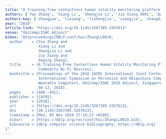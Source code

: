 ```yaml
---
title: "A training-free contactless human vitality monitoring platform using commodity Wi-Fi devices"
authors: ['Yue Zhang', 'Xiang Li', 'Shengjie Li', 'Jie Xiong 0001', 'Daqing Zhang 0001']
authors-key: ['zhangyue', 'lixiang', 'lishengjie', 'xiongjie', 'zhangdaqing']
year: "2018"
article-link: "https://doi.org/10.1145/3267305.3267613"
venue: "UbiComp/ISWC Adjunct"
bibex: "@inproceedings{DBLP:conf/huc/ZhangLL0018,
  author    = {Yue Zhang and
               Xiang Li and
               Shengjie Li and
               Jie Xiong and
               Daqing Zhang},
  title     = {A Training-Free Contactless Human Vitality Monitoring Platform Using
               Commodity Wi-Fi Devices},
  booktitle = {Proceedings of the 2018 {ACM} International Joint Conference and 2018
               International Symposium on Pervasive and Ubiquitous Computing and
               Wearable Computers, UbiComp/ISWC 2018 Adjunct, Singapore, October
               08-12, 2018},
  pages     = {488--491},
  publisher = {{ACM}},
  year      = {2018},
  url       = {https://doi.org/10.1145/3267305.3267613},
  doi       = {10.1145/3267305.3267613},
  timestamp = {Mon, 05 Nov 2018 17:19:23 +0100},
  biburl    = {https://dblp.org/rec/conf/huc/ZhangLL0018.bib},
  bibsource = {dblp computer science bibliography, https://dblp.org}
}"
---
```

